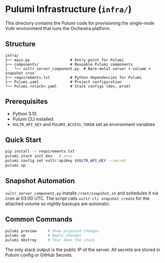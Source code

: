 # Pulumi Infrastructure (`infra/`)

This directory contains the Pulumi code for provisioning the single-node Vultr environment that runs the Orchestra platform.

## Structure
```text
infra/
├── main.py                  # Entry point for Pulumi
├── components/              # Reusable Pulumi components
│   └── vultr_server_component.py  # Bare-metal server + volume + snapshot cron
├── requirements.txt         # Python dependencies for Pulumi
├── Pulumi.yaml              # Project configuration
└── Pulumi.<stack>.yaml      # Stack configs (dev, prod)
```

## Prerequisites
- Python 3.10
- Pulumi CLI installed
- `VULTR_API_KEY` and `PULUMI_ACCESS_TOKEN` set as environment variables

## Quick Start
```bash
pip install -r requirements.txt
pulumi stack init dev   # once
pulumi config set vultr:apiKey $VULTR_API_KEY --secret
pulumi up
```

## Snapshot Automation
`vultr_server_component.py` installs `/root/snapshot.sh` and schedules it via cron at 03:00 UTC. The script calls `vultr-cli snapshot create` for the attached volume so nightly backups are automatic.

## Common Commands
```bash
pulumi preview     # Show proposed changes
pulumi up          # Apply changes
pulumi destroy     # Tear down the stack
```

The only stack output is the public IP of the server. All secrets are stored in Pulumi config or GitHub Secrets.

